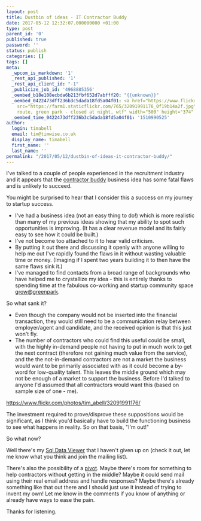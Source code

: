 ```yaml
---
layout: post
title: Dustbin of ideas - IT Contractor Buddy
date: 2017-05-12 12:32:07.000000000 +01:00
type: post
parent_id: '0'
published: true
password: ''
status: publish
categories: []
tags: []
meta:
  _wpcom_is_markdown: '1'
  _rest_api_published: '1'
  _rest_api_client_id: "-1"
  _publicize_job_id: '4968885356'
  _oembed_b18e108ecbda6b213fbf652d7abfff20: "{{unknown}}"
  _oembed_0422473dff236b3c5dada18fd5a04f01: <a href="https://www.flickr.com/photos/tim_abell/32091991176/"><img
    src="https://farm1.staticflickr.com/765/32091991176_0f19b14a2f.jpg" alt="New cycle
    route, green park - closed at night, wtf" width="500" height="374" /></a>
  _oembed_time_0422473dff236b3c5dada18fd5a04f01: '1510990525'
author:
  login: timabell
  email: tim@timwise.co.uk
  display_name: timabell
  first_name: ''
  last_name: ''
permalink: "/2017/05/12/dustbin-of-ideas-it-contractor-buddy/"
---
```

I've talked to a couple of people experienced in the recruitment industry and it appears that the [contractor buddy](http://blog.timwise.co.uk/2017/05/03/it-contractor-buddy/) business idea has some fatal flaws and is unlikely to succeed.

You might be surprised to hear that I consider this a success on my journey to startup success.

*   I've had a business idea (not an easy thing to do!) which is more realistic than many of my previous ideas showing that my ability to spot such opportunities is improving. (It has a clear revenue model and its fairly easy to see how it could be built.)
*   I've not become too attached to it to hear valid criticism.
*   By putting it out there and discussing it openly with anyone willing to help me out I've rapidly found the flaws in it without wasting valuable time or money. (Imaging if I spent two years building it to then have the same flaws sink it.)
*   I've managed to find contacts from a broad range of backgrounds who have helped me to crystallize my idea - this is entirely thanks to spending time at the fabulous co-working and startup community space [grow@greenpark](https://growgreenpark.spaces.nexudus.com/en).

So what sank it?

*   Even though the company would not be inserted into the financial transaction, they would still need to be a communication relay between employer/agent and candidate, and the received opinion is that this just won't fly.
*   The number of contractors who could find this useful could be small, with the highly in-demand people not having to put in much work to get the next contract (therefore not gaining much value from the service), and the the not-in-demand contractors are not a market the business would want to be primarily associated with as it could become a by-word for low-quality talent. This leaves the middle ground which may not be enough of a market to support the business. Before I'd talked to anyone I'd assumed that all contractors would want this (based on sample size of one - me).

https://www.flickr.com/photos/tim_abell/32091991176/

The investment required to prove/disprove these suppositions would be significant, as I think you'd basically have to build the functioning business to see what happens in reality. So on that basis, "I'm out!"

So what now?

Well there's my [Sql Data Viewer](http://blog.timwise.co.uk/sdv/) that I haven't given up on (check it out, let me know what you think and join the mailing list).

There's also the possibility of a [pivot](https://www.startupgrind.com/blog/is-pivot-the-new-fail/). Maybe there's room for something to help contractors without getting in the middle? Maybe it could send mail using their real email address and handle responses? Maybe there's already something like that out there and I should just use it instead of trying to invent my own! Let me know in the comments if you know of anything or already have ways to ease the pain.

Thanks for listening.
